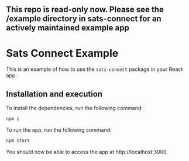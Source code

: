 ## This repo is read-only now. Please see the /example directory in sats-connect for an actively maintained example app ##

# Sats Connect Example

This is an example of how to use the `sats-connect` package in your React app.

## Installation and execution

To install the dependencies, run the following command:
```bash
npm i
```

To run the app, run the following command:
```bash
npm start
```

You should now be able to access the app at http://localhost:3000.
